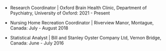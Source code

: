 - Research Coordinator | Oxford Brain Health Clinic, Department of Psychiatry, University of Oxford: 2021 - Present

- Nursing Home Recreation Coordinator | Riverview Manor, Montague, Canada: July - August 2018

- Statistical Analyst | Bill and Stanley Oyster Company Ltd, Vernon Bridge, Canada: June - July 2016 
